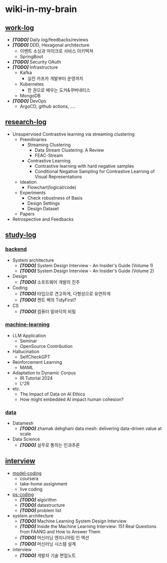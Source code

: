 # wiki-in-my-brain

## [work-log](https://github.com/2jimoo/wiki-in-my-brain/tree/main/work-log)
- ***[TODO]*** Daily log/feedbacks/reviews
- ***[TODO]*** DDD, Hexagonal architecture
  - 이벤트 소싱과 마이크로 서비스 아키텍쳐
  - SpringBoot
- ***[TODO]*** Security
   OAuth
- ***[TODO]*** Infrastructure
  - Kafka
    - 실전 카프카 개발부터 운영까지
  - Kubernetes
    - 한 권으로 배우는 도커&쿠버네티스
  - MongoDB
- ***[TODO]*** DevOps
  - ArgoCD, github actions, ....
  


## [research-log](https://github.com/2jimoo/wiki-in-my-brain/tree/main/research-log)
- Unsupervised Contrastive learning via streaming clustering
    - Premilinaries
      - Streaming Clustering
        - Data Stream Clustering: A Review
        - FEAC-Stream
      - Contrastive Learning
        - Contrastive learning with hard negative samples
        - Conditional Negative Sampling for Contrastive Learning of Visual Representations
    - Ideation
        - Flowchart(logical/code)
    - Experiments
        - Check robustness of Basis
        - Design Settings
        - Design Dataset
    - Papers
- Retrospective and Feedbacks
        
        
## [study-log](https://github.com/2jimoo/wiki-in-my-brain/tree/main/study-log)
### [backend](https://github.com/2jimoo/wiki-in-my-brain/tree/main/study-log/backend)
- System architecture
    - ***[TODO]*** System Design Interview - An Insider's Guide (Volume 1)
    - ***[TODO]*** System Design Interview - An Insider's Guide (Volume 2)
- Design
    - ***[TODO]*** 소프트웨어 개발의 진주 
- Coding
    - ***[TODO]*** 타입으로 견고하게, 다형성으로 유연하게
    - ***[TODO]*** 켄트 벡의 TidyFirst?
- CS
    - ***[TODO]*** 컴퓨터 밑바닥의 비밀

### [machine-learning](https://github.com/2jimoo/wiki-in-my-brain/tree/main/study-log/machine-learning)
- LLM Application
    - Seminar
    - OpenSource Contribution
- Hallucination
    - SelfCheckGPT
- Reinforcement Learning
    - MAML
- Adaptation to Dynamic Corpus
    - IR Tutorial 2024 
    - L^2R 
- etc.
    - The Impact of Data on AI Ethics
    - How might embedded AI impact human cohesion?
    
### [data](https://github.com/2jimoo/wiki-in-my-brain/tree/main/study-log/etc)
- Datamesh
    - ***[TODO]*** zhamak dehghani data mesh: delivering data-driven value at scale
- Data Science
    - ***[TODO]*** 실무로 통하는 인과추론
    
## [interview](https://github.com/2jimoo/wiki-in-my-brain/tree/main/interview)
- [model-coding](https://github.com/2jimoo/wiki-in-my-brain/tree/main/interview/model-coding)
  - coursera
  - take-home assignment
  - live coding
- [ps-coding](https://github.com/2jimoo/wiki-in-my-brain/tree/main/interview/ps-coding)
  - ***[TODO]*** algorithm
  - ***[TODO]*** datastructure
  - ***[TODO]*** problem list 
- system architecture
    - ***[TODO]*** Machine Learning System Design Interview 
    - ***[TODO]*** Inside the Machine Learning Interview: 151 Real Questions from FAANG and How to Answer Them
    - ***[TODO]*** 머신러닝 엔지니어링 인 액션
    - ***[TODO]*** 머신러닝 시스템 설계
- interview
    -  ***[TODO]*** 개발자 기술 면접노트
